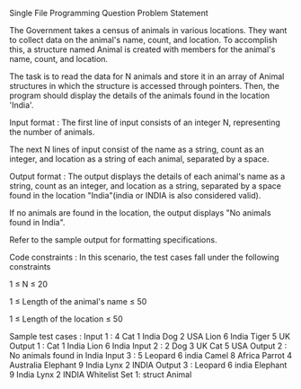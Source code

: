 Single File Programming Question
Problem Statement



The Government takes a census of animals in various locations. They want to collect data on the animal's name, count, and location. To accomplish this, a structure named Animal is created with members for the animal's name, count, and location.



The task is to read the data for N animals and store it in an array of Animal structures in which the structure is accessed through pointers. Then, the program should display the details of the animals found in the location 'India'.

Input format :
The first line of input consists of an integer N, representing the number of animals.

The next N lines of input consist of the name as a string, count as an integer, and location as a string of each animal, separated by a space.

Output format :
The output displays the details of each animal's name as a string, count as an integer, and location as a string, separated by a space found in the location "India"(india or INDIA is also considered valid).

If no animals are found in the location, the output displays "No animals found in India".



Refer to the sample output for formatting specifications.

Code constraints :
In this scenario, the test cases fall under the following constraints

1 ≤ N ≤ 20

1 ≤ Length of the animal's name ≤ 50

1 ≤ Length of the location ≤ 50

Sample test cases :
Input 1 :
4
Cat 1 India
Dog 2 USA
Lion 6 India
Tiger 5 UK
Output 1 :
Cat 1 India
Lion 6 India
Input 2 :
2
Dog 3 UK
Cat 5 USA
Output 2 :
No animals found in India
Input 3 :
5
Leopard 6 india
Camel 8 Africa
Parrot 4 Australia
Elephant 9 India
Lynx 2 INDIA
Output 3 :
Leopard 6 india
Elephant 9 India
Lynx 2 INDIA
Whitelist
Set 1:
struct
Animal